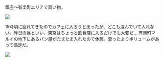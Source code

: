 銀座〜有楽町エリアで買い物。

![](https://photos.old.apkas.net/medium/202502/20250209-G3000232.webp)

15時頃に疲れてきたのでカフェに入ろうと思ったが、どこも混んでいて入れない。昨日の昼といい、東京はちょっと飲食店に入るだけでも大変だ... 有楽町マルイの地下にあるパン屋がたまたま入れたので休憩。思ったよりボリュームがあって満足だ。

![](https://photos.old.apkas.net/medium/202502/20250209-G3000234.webp)
